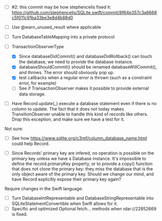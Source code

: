 - [ ] #2: this commit may be how stephencelis fixed it: https://github.com/stephencelis/SQLite.swift/commit/8f64e357c3a6668c5f011c91ba33be3e8d4b88d0
- [ ] Use @warn_unused_result where applicable
- [ ] Turn DatabaseTableMapping into a private protocol
- [ ] TransactionObserverType
    - [X] Since databaseDidCommit() and databaseDidRollback() can touch the database, we need to provide the database instance.
    - [X] databaseShouldCommit() should be renamed databaseWillCommit(), and throws. The error should obviously pop up.
    - [X] test callbacks when a regular error is thrown (such as a constraint error, for example)
    - [ ] See if TransactionObserver makes it possible to provide external data storage.
- [ ] Have Record.update(_) execute a database statement even if there is no column to update. The fact that it does not today makes TransitionObserver unable to handle this kind of records like others. Drop this exception, and make sure we have a test for it.


Not sure:

- [ ] See how https://www.sqlite.org/c3ref/column_database_name.html could help Record.
- [ ] Since Records' primary key are infered, no operation is possible on the primary key unless we have a Database instance. It's impossible to define the record.primaryKey property, or to provide a copy() function that does not clone the primary key: they miss the database that is the only object aware of the primary key. Should we change our mind, and have Record explicitly expose their primary key again?


Require changes in the Swift language:

- [ ] Turn DatabaseIntRepresentable and DatabaseStringRepresentable into SQLiteStatementConvertible when Swift allows for it.
- [ ] Specific and optimized Optional<SQLiteStatementConvertible>.fetch... methods when rdar://22852669 is fixed.
